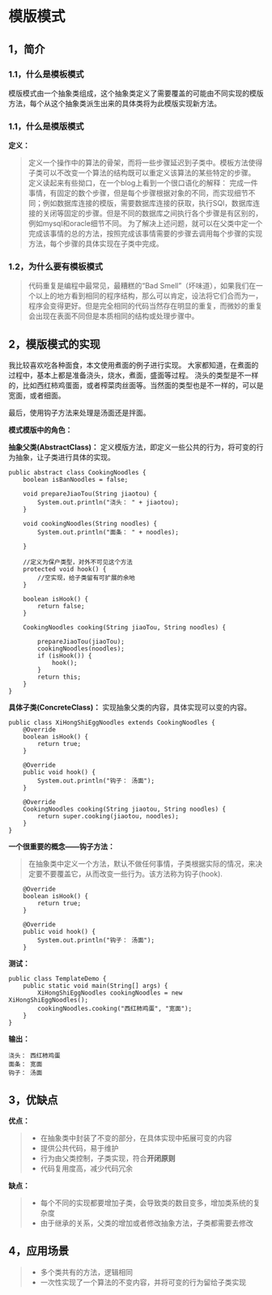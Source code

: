 # 模版模式

## 1，简介

### 1.1，什么是模板模式

模版模式由一个抽象类组成，这个抽象类定义了需要覆盖的可能由不同实现的模版方法，每个从这个抽象类派生出来的具体类将为此模版实现新方法。

### 1.1，什么是模版模式

**定义：**
> 定义一个操作中的算法的骨架，而将一些步骤延迟到子类中。模板方法使得子类可以不改变一个算法的结构既可以重定义该算法的某些特定的步骤。
定义读起来有些拗口，在一个blog上看到一个很口语化的解释：
> 完成一件事情，有固定的数个步骤，但是每个步骤根据对象的不同，而实现细节不同；例如数据库连接的模版，需要数据库连接的获取，执行SQl，数据库连接的关闭等固定的步骤。但是不同的数据库之间执行各个步骤是有区别的，例如mysql和oracle细节不同。
> 为了解决上述问题，就可以在父类中定一个完成该事情的总的方法，按照完成该事情需要的步骤去调用每个步骤的实现方法，每个步骤的具体实现在子类中完成。

### 1.2，为什么要有模板模式
> 代码重复是编程中最常见，最糟糕的“Bad Smell”（坏味道），如果我们在一个以上的地方看到相同的程序结构，那么可以肯定，设法将它们合而为一，程序会变得更好。但是完全相同的代码当然存在明显的重复，而微妙的重复会出现在表面不同但是本质相同的结构或处理步骤中。

## 2，模版模式的实现

我比较喜欢吃各种面食，本文使用煮面的例子进行实现。
大家都知道，在煮面的过程中，基本上都是准备浇头，烧水，煮面，盛面等过程。
浇头的类型是不一样的，比如西红柿鸡蛋面，或者榨菜肉丝面等。当然面的类型也是不一样的，可以是宽面，或者细面。

最后，使用钩子方法来处理是汤面还是拌面。

**模式模版中的角色：**

**抽象父类(AbstractClass)：**
定义模版方法，即定义一些公共的行为，将可变的行为抽象，让子类进行具体的实现。

```
public abstract class CookingNoodles {
    boolean isBanNoodles = false;

    void prepareJiaoTou(String jiaotou) {
        System.out.println("浇头： " + jiaotou);
    }

    void cookingNoodles(String noodles) {
        System.out.println("面条： " + noodles);

    }

    //定义为保户类型，对外不可见这个方法
    protected void hook() {
        //空实现，给子类留有可扩展的余地
    }

    boolean isHook() {
        return false;
    }

    CookingNoodles cooking(String jiaoTou, String noodles) {

        prepareJiaoTou(jiaoTou);
        cookingNoodles(noodles);
        if (isHook()) {
            hook();
        }
        return this;
    }
}
```

**具体子类(ConcreteClass)：**
实现抽象父类的内容，具体实现可以变的内容。

```
public class XiHongShiEggNoodles extends CookingNoodles {
    @Override
    boolean isHook() {
        return true;
    }

    @Override
    public void hook() {
        System.out.println("钩子： 汤面");
    }

    @Override
    CookingNoodles cooking(String jiaotou, String noodles) {
        return super.cooking(jiaotou, noodles);
    }
}

```

**一个很重要的概念——钩子方法：**
> 在抽象类中定义一个方法，默认不做任何事情，子类根据实际的情况，来决定要不要覆盖它，从而改变一些行为。该方法称为钩子(hook).

```
    @Override
    boolean isHook() {
        return true;
    }

    @Override
    public void hook() {
        System.out.println("钩子： 汤面");
    }
```

**测试：**
```
public class TemplateDemo {
    public static void main(String[] args) {
        XiHongShiEggNoodles cookingNoodles = new XiHongShiEggNoodles();
        cookingNoodles.cooking("西红柿鸡蛋", "宽面");
    }
}
```
**输出：**
```
浇头： 西红柿鸡蛋
面条： 宽面
钩子： 汤面
```
## 3，优缺点

**优点：**
> - 在抽象类中封装了不变的部分，在具体实现中拓展可变的内容
> - 提供公共代码，易于维护
> - 行为由父类控制，子类实现，符合**开闭原则**
> - 代码复用度高，减少代码冗余

**缺点：**
> - 每个不同的实现都要增加子类，会导致类的数目变多，增加类系统的复杂度
> - 由于继承的关系，父类的增加或者修改抽象方法，子类都需要去修改

## 4，应用场景
> - 多个类共有的方法，逻辑相同
> - 一次性实现了一个算法的不变内容，并将可变的行为留给子类实现
